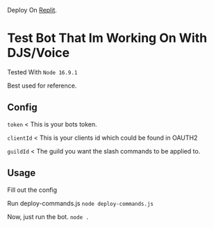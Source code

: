 Deploy On [Replit](https://replit.com/github/gitiliya/DiscordJS-Music-Bot).

# Test Bot That Im Working On With DJS/Voice

Tested With `Node 16.9.1`

Best used for reference.



## Config
`token` < This is your bots token.

`clientId` < This is your clients id which could be found in OAUTH2

`guildId` < The guild you want the slash commands to be applied to.

## Usage

Fill out the config

Run deploy-commands.js
`node deploy-commands.js`

Now, just run the bot.
`node .`
